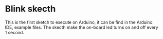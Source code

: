 # Blink skecth
This is the first sketch to execute on Arduino, it can be find in the Arduino IDE, example files.
The skecth make the on-board led turns on and off every 1 second.

